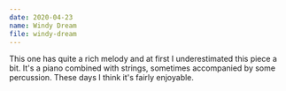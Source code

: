 ```yaml
---
date: 2020-04-23
name: Windy Dream
file: windy-dream
---
```


This one has quite a rich melody and at first I underestimated this piece a bit. It's a piano combined with strings, sometimes accompanied by some percussion. These days I think it's fairly enjoyable. 